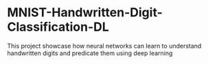 # MNIST-Handwritten-Digit-Classification-DL
This project showcase how neural networks can learn to understand handwritten digits and predicate them using deep learning
